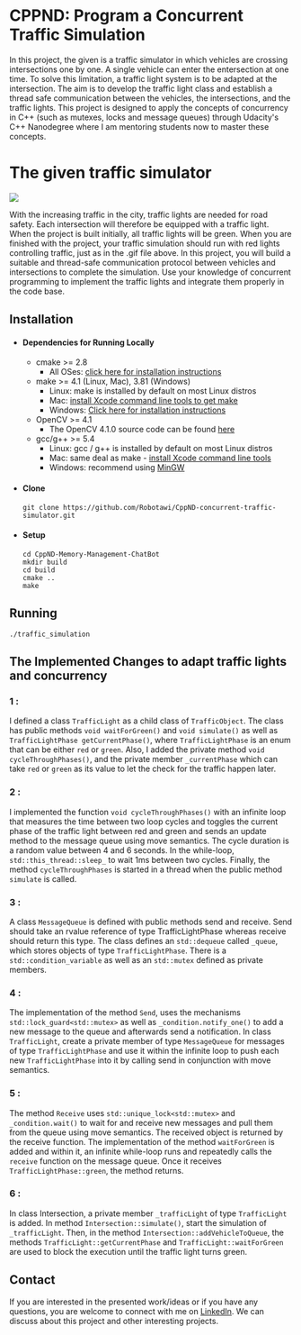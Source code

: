 # CPPND: Program a Concurrent Traffic Simulation

In this project, the given is a traffic simulator in which vehicles are crossing intersections one by one. A single vehicle can enter the entersection at one time. To solve this limitation, a traffic light system is to be adapted at the intersection. The aim is to develop the traffic light class and establish a thread safe communication between the vehicles, the intersections, and the traffic lights. This project is designed to apply the concepts of concurrency in C++ (such as mutexes, locks and message queues) through Udacity's C++ Nanodegree where I am mentoring students now to master these concepts. 

# The given traffic simulator
<img src="data/traffic_simulation.gif"/>

With the increasing traffic in the city, traffic lights are needed for road safety. Each intersection will therefore be equipped with a traffic light. When the project is built initially, all traffic lights will be green. When you are finished with the project, your traffic simulation should run with red lights controlling traffic, just as in the .gif file above. In this project, you will build a suitable and thread-safe communication protocol between vehicles and intersections to complete the simulation. Use your knowledge of concurrent programming to implement the traffic lights and integrate them properly in the code base.

## Installation 
- #### Dependencies for Running Locally
  * cmake >= 2.8
    * All OSes: [click here for installation instructions](https://cmake.org/install/)
  * make >= 4.1 (Linux, Mac), 3.81 (Windows)
    * Linux: make is installed by default on most Linux distros
    * Mac: [install Xcode command line tools to get make](https://developer.apple.com/xcode/features/)
    * Windows: [Click here for installation instructions](http://gnuwin32.sourceforge.net/packages/make.htm)
  * OpenCV >= 4.1
    * The OpenCV 4.1.0 source code can be found [here](https://github.com/opencv/opencv/tree/4.1.0)
  * gcc/g++ >= 5.4
    * Linux: gcc / g++ is installed by default on most Linux distros
    * Mac: same deal as make - [install Xcode command line tools](https://developer.apple.com/xcode/features/)
    * Windows: recommend using [MinGW](http://www.mingw.org/)

- #### Clone
    ```
    git clone https://github.com/Robotawi/CppND-concurrent-traffic-simulator.git
    ```

- #### Setup
  ```
  cd CppND-Memory-Management-ChatBot
  mkdir build 
  cd build
  cmake ..
  make
  ```

## Running
```
./traffic_simulation
```

## The Implemented Changes to adapt traffic lights and concurrency

### 1 :
I defined a class `TrafficLight` as a child class of `TrafficObject`. The class has public methods `void waitForGreen()` and `void simulate()` as well as `TrafficLightPhase getCurrentPhase()`, where `TrafficLightPhase` is an enum that can be either `red` or `green`. Also, I added the private method `void cycleThroughPhases()`, and the private member `_currentPhase` which can take `red` or `green` as its value to let the check for the traffic happen later.

### 2 :
I implemented the function `void cycleThroughPhases()` with an infinite loop that measures the time between two loop cycles and toggles the current phase of the traffic light between red and green and sends an update method to the message queue using move semantics. The cycle duration is a random value between 4 and 6 seconds. In the while-loop, `std::this_thread::sleep_` to wait 1ms between two cycles. Finally, the method `cycleThroughPhases` is started in a thread when the public method `simulate` is called.

### 3 :
A class `MessageQueue` is defined with public methods send and receive. Send should take an rvalue reference of type TrafficLightPhase whereas receive should return this type. The class defines an `std::dequeue` called `_queue`, which stores objects of type `TrafficLightPhase`. There is a `std::condition_variable` as well as an `std::mutex` defined as private members.

### 4 :
The implementation of the method `Send`, uses the mechanisms `std::lock_guard<std::mutex>` as well as `_condition.notify_one()` to add a new message to the queue and afterwards send a notification. In class `TrafficLight`, create a private member of type `MessageQueue` for messages of type `TrafficLightPhase` and use it within the infinite loop to push each new `TrafficLightPhase` into it by calling send in conjunction with move semantics.

### 5 :
The method `Receive` uses `std::unique_lock<std::mutex>` and `_condition.wait()` to wait for and receive new messages and pull them from the queue using move semantics. The received object is returned by the receive function. The implementation of the method `waitForGreen` is added and within it, an infinite while-loop runs and repeatedly calls the `receive` function on the message queue. Once it receives `TrafficLightPhase::green`, the method returns.

### 6 :
In class Intersection, a private member `_trafficLight` of type `TrafficLight` is added. In method `Intersection::simulate()`, start the simulation of `_trafficLight`. Then, in the method `Intersection::addVehicleToQueue`, the methods `TrafficLight::getCurrentPhase` and `TrafficLight::waitForGreen` are used to block the execution until the traffic light turns green.

## Contact
If you are interested in the presented work/ideas or if you have any questions, you are welcome to connect with me on [LinkedIn](https://www.linkedin.com/in/mohraess). We can discuss about this project and other interesting projects.